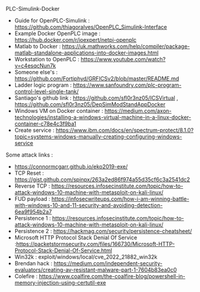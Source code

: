 PLC-Simulink-Docker
- Guide for OpenPLC-Simulink : https://github.com/thiagoralves/OpenPLC_Simulink-Interface
- Example Docker OpenPLC image : https://hub.docker.com/r/ioexpert/netpi-openplc
- Matlab to Docker : https://uk.mathworks.com/help/compiler/package-matlab-standalone-applications-into-docker-images.html
- Workstation to OpenPLC : https://www.youtube.com/watch?v=c4esqcNun7k
- Someone else's : https://github.com/Fortiphyd/GRFICSv2/blob/master/README.md
- Ladder logic program : https://www.sanfoundry.com/plc-program-control-level-single-tank/
- Santiago's github link : https://github.com/sfl0r3nz05/ICSVirtual , https://github.com/sfl0r3nz05/DepSimModStandAppDocker
- Windows VM on Docker container : https://medium.com/axon-technologies/installing-a-windows-virtual-machine-in-a-linux-docker-container-c78e4c3f9ba1
- Create service : https://www.ibm.com/docs/en/spectrum-protect/8.1.0?topic=systems-windows-manually-creating-configuring-windows-service



Some attack links :
- https://connormcgarr.github.io/eko2019-exe/
- TCP Reset : https://gist.github.com/spinpx/263a2ed86f974a55d35cf6c3a2541dc2
- Reverse TCP : https://resources.infosecinstitute.com/topic/how-to-attack-windows-10-machine-with-metasploit-on-kali-linux/
- FUD payload : https://infosecwriteups.com/how-i-am-winning-battle-with-windows-10-and-11-security-and-avoiding-detection-6ea9f954b2a7
- Persistence 1 : https://resources.infosecinstitute.com/topic/how-to-attack-windows-10-machine-with-metasploit-on-kali-linux/
- Persistence 2 : https://hackmag.com/security/persistence-cheatsheet/
- Microsoft HTTP Protocol Stack Denial Of Service :https://packetstormsecurity.com/files/166730/Microsoft-HTTP-Protocol-Stack-Denial-Of-Service.html
- Win32k : exploit/windows/local/cve_2022_21882_win32k
- Brendan hack : https://medium.com/independent-security-evaluators/creating-av-resistant-malware-part-1-7604b83ea0c0
- Colefire : https://www.coalfire.com/the-coalfire-blog/powershell-in-memory-injection-using-certutil-exe